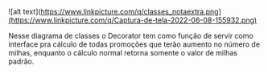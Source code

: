 ![alt text](https://www.linkpicture.com/q/classes_notaextra.png](https://www.linkpicture.com/q/Captura-de-tela-2022-06-08-155932.png)

Nesse diagrama de classes o Decorator tem como função de servir como interface pra cálculo de todas promoções que terão aumento no número de milhas, enquanto o cálculo normal retorna somente o valor de milhas padrão.
